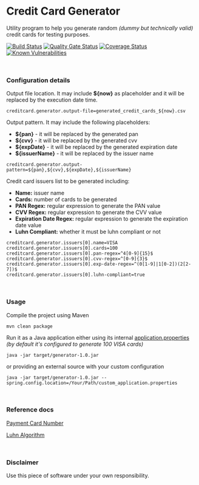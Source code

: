 # Credit Card Generator

Utility program to help you generate random *(dummy but technically valid)* credit cards for testing purposes.

[![Build Status](https://app.travis-ci.com/xcapdevila/creditcard-generator.svg?branch=main)](https://app.travis-ci.com/xcapdevila/creditcard-generator)
[![Quality Gate Status](https://sonarcloud.io/api/project_badges/measure?project=xcapdevila_credit-card-generator&metric=alert_status)](https://sonarcloud.io/dashboard?id=xcapdevila_credit-card-generator)
[![Coverage Status](https://coveralls.io/repos/github/xcapdevila/credit-card-generator/badge.svg)](https://coveralls.io/github/xcapdevila/credit-card-generator)
[![Known Vulnerabilities](https://snyk.io/test/github/xcapdevila/credit-card-generator/badge.svg)](https://snyk.io/test/github/xcapdevila/credit-card-generator)

<br>

### Configuration details

Output file location. It may include **${now}** as placeholder and it will be replaced by the execution date time.
```
creditcard.generator.output-file=generated_credit_cards_${now}.csv
```

Output pattern. It may include the following placeholders:
- **${pan}** - it will be replaced by the generated pan
- **${cvv}** - it will be replaced by the generated cvv
- **${expDate}** - it will be replaced by the generated expiration date
- **${issuerName}** - it will be replaced by the issuer name
```
creditcard.generator.output-pattern=${pan},${cvv},${expDate},${issuerName}
```

Credit card issuers list to be generated including:
- **Name:** issuer name
- **Cards:** number of cards to be generated
- **PAN Regex:** regular expression to generate the PAN value
- **CVV Regex:** regular expression to generate the CVV value
- **Expiration Date Regex:** regular expression to generate the expiration date value
- **Luhn Compliant:** whether it must be luhn compliant or not
```
creditcard.generator.issuers[0].name=VISA
creditcard.generator.issuers[0].cards=100
creditcard.generator.issuers[0].pan-regex=^4[0-9]{15}$
creditcard.generator.issuers[0].cvv-regex=^[0-9]{3}$
creditcard.generator.issuers[0].exp-date-regex=^(0[1-9]|1[0-2])(2[2-7])$
creditcard.generator.issuers[0].luhn-compliant=true
```
<br>

### Usage
Compile the project using Maven
```
mvn clean package
```

Run it as a Java application either using its internal [application.properties](src/main/resources/application.properties) *(by default it's configured to generate 100 VISA cards)* 
```
java -jar target/generator-1.0.jar
```
or providing an external source with your custom configuration
```
java -jar target/generator-1.0.jar --spring.config.location=/Your/Path/custom_application.properties
```
<br>

### Reference docs
[Payment Card Number](https://en.wikipedia.org/wiki/Payment_card_number)

[Luhn Algorithm](https://en.wikipedia.org/wiki/Luhn_algorithm)

<br>

### Disclaimer

Use this piece of software under your own responsibility.
